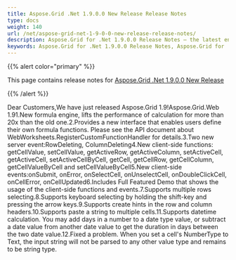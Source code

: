 ```yaml
---
title: Aspose.Grid .Net 1.9.0.0 New Release Release Notes
type: docs
weight: 140
url: /net/aspose-grid-net-1-9-0-0-new-release-release-notes/
description: Aspose.Grid for .Net 1.9.0.0 Release Notes – the latest enhancements, new features, and fixes.
keywords: Aspose.Grid for .Net 1.9.0.0 Release Notes, Aspose.Grid for .Net 1.9.0.0 updates and fixes
---
```


{{% alert color="primary" %}} 

This page contains release notes for [Aspose.Grid .Net 1.9.0.0 New Release](https://downloads.aspose.com/cells/net/new-releases/aspose.grid-.net-1.9.0.0-new-release/)

{{% /alert %}} 

Dear Customers,We have just released Aspose.Grid 1.9!Aspose.Grid.Web 1.91.New formula engine, lifts the performance of calculation for more than 20x than the old one.2.Provides a new interface that enables users define their own formula functions. Please see the API document about WebWorksheets.RegisterCustomFunctionHandler for details.3.Two new server event:RowDeleting, ColumnDeleting4.New client-side functions: getCellValue, setCellValue, getActiveRow, getActiveColumn, setActiveCell, getActiveCell, setActiveCellByCell, getCell, getCellRow, getCellColumn, getCellValueByCell and setCellValueByCell5.New client-side events:onSubmit, onError, onSelectCell, onUnselectCell, onDoubleClickCell, onCellError, onCellUpdated6.Includes Full Featured Demo that shows the usage of the client-side functions and events.7.Supports multiple rows selecting.8.Supports keyboard selecting by holding the shift-key and pressing the arrow keys.9.Supports create hints in the row and column headers.10.Supports paste a string to multiple cells.11.Supports datetime calculation. You may add days in a number to a date type value, or subtract a date value from another date value to get the duration in days between the two date value.12.Fixed a problem. When you set a cell's NumberType to Text, the input string will not be parsed to any other value type and remains to be string type.
